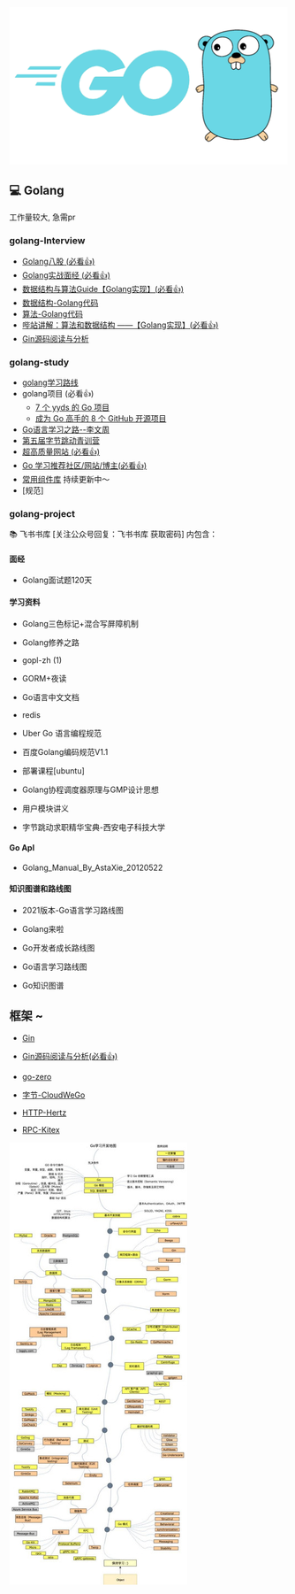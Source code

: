 ![1757040638207](image/README/1757040638207.png)

## 💻 Golang

工作量较大, 急需pr

### golang-Interview

- [Golang八股 (必看👍)](https://github.com/870869624/Golang-Guide/blob/main/Golang/go-interview/golang%E5%85%AB%E8%82%A1%E6%96%87.md)
- [Golang实战面经 (必看👍)](https://github.com/870869624/Golang-Guide/tree/main/%E5%AE%9E%E6%88%98)
- [数据结构与算法Guide【Golang实现】(必看👍)](https://github.com/870869624/Golang-Guide/blob/main/%E6%95%B0%E6%8D%AE%E7%BB%93%E6%9E%84%E4%B8%8E%E7%AE%97%E6%B3%95/%E9%9D%A2%E7%BB%8F/%E6%95%B0%E6%8D%AE%E7%BB%93%E6%9E%84%E4%B8%8E%E7%AE%97%E6%B3%95Guide%E3%80%90Golang%E5%AE%9E%E7%8E%B0%E3%80%91.md)
- [数据结构-Golang代码](https://github.com/870869624/Golang-Guide/tree/main/Golang/go-interview/%E6%95%B0%E6%8D%AE%E7%BB%93%E6%9E%84)
- [算法-Golang代码](https://github.com/870869624/Golang-Guide/tree/main/Golang/go-interview/%E7%AE%97%E6%B3%95)
- [哔站讲解：算法和数据结构 ——【Golang实现】(必看👍)](https://www.bilibili.com/video/BV12k4y1C7jE/?spm_id_from=333.337.search-card.all.click&vd_source=1414a18c86ab5b1bbdc87b7a58b37cd4)
- [Gin源码阅读与分析](https://github.com/870869624/Golang-Guide/blob/main/Golang/%E6%A1%86%E6%9E%B6/Gin/Gin%E6%BA%90%E7%A0%81%E9%98%85%E8%AF%BB.md)

### golang-study

- [golang学习路线](https://github.com/870869624/Golang-Guide/blob/main/Golang/go-study/%E8%B5%84%E6%96%99%E5%BA%93/golang%E5%AD%A6%E4%B9%A0%E8%B7%AF%E7%BA%BF.md)
- golang项目 (必看👍)
    - [7 个 yyds 的 Go 项目](https://github.com/870869624/Golang-Guide/blob/main/Golang/go-study/%E9%A1%B9%E7%9B%AE/7%E4%B8%AAyyds%E7%9A%84Go%E9%A1%B9%E7%9B%AE.md)
    - [成为 Go 高手的 8 个 GitHub 开源项目](https://github.com/870869624/Golang-Guide/blob/main/Golang/go-study/%E9%A1%B9%E7%9B%AE/%E6%88%90%E4%B8%BAGo%E9%AB%98%E6%89%8B%E7%9A%848%E4%B8%AAgithub%E5%BC%80%E6%BA%90%E9%A1%B9%E7%9B%AE.md)
- [Go语言学习之路--李文周](https://github.com/870869624/Golang-Guide/blob/main/Golang/go-study/%E8%B5%84%E6%96%99%E5%BA%93/Go%E8%AF%AD%E8%A8%80%E5%AD%A6%E4%B9%A0%E4%B9%8B%E8%B7%AF%EF%BC%88%E6%9D%8E%E6%96%87%E5%91%A8%EF%BC%89.md)
- [第五届字节跳动青训营](https://github.com/870869624/Golang-Guide/tree/main/Golang/go-study/%E7%AC%AC%E4%BA%94%E5%B1%8A%E5%AD%97%E8%8A%82%E8%B7%B3%E5%8A%A8%E9%9D%92%E8%AE%AD%E8%90%A5)
- [超高质量网站 (必看👍)](https://github.com/870869624/Golang-Guide/blob/main/Golang/go-study/%E8%B5%84%E6%96%99%E5%BA%93/%E8%B6%85%E9%AB%98%E8%B4%A8%E9%87%8F%E7%BD%91%E7%AB%99.md)
- [Go 学习推荐社区/网站/博主(必看👍)](https://github.com/870869624/Golang-Guide/blob/main/Golang/go-study/%E8%B5%84%E6%96%99%E5%BA%93/Go%20%E5%AD%A6%E4%B9%A0%E6%8E%A8%E8%8D%90%E7%A4%BE%E5%8C%BA%E7%BD%91%E7%AB%99%E5%8D%9A%E4%B8%BB.md)
- [常用组件库](https://github.com/870869624/Golang-Guide/tree/main/Golang/go-study/%E5%B8%B8%E7%94%A8%E7%BB%84%E4%BB%B6%E5%BA%93) 持续更新中～
- [规范]

### golang-project

📚 飞书书库 [关注公众号回复：飞书书库 获取密码]
内包含：

#### 面经

- Golang面试题120天

#### 学习资料

- Golang三色标记+混合写屏障机制

- Golang修养之路

- gopl-zh (1)

- GORM+夜读

- Go语言中文文档

- redis

- Uber Go 语言编程规范

- 百度Golang编码规范V1.1

- 部署课程[ubuntu]

- Golang协程调度器原理与GMP设计思想

- 用户模块讲义

- 字节跳动求职精华宝典-西安电子科技大学

#### Go ApI

- Golang_Manual_By_AstaXie_20120522

#### 知识图谱和路线图

- 2021版本-Go语言学习路线图

- Golang来啦

- Go开发者成长路线图

- Go语言学习路线图

- Go知识图谱

## 框架 ~

- [Gin](https://gin-gonic.com/zh-cn/docs/introduction/)

- [Gin源码阅读与分析(必看👍)](https://github.com/870869624/Golang-Guide/blob/main/Golang/%E6%A1%86%E6%9E%B6/Gin/Gin%E6%BA%90%E7%A0%81%E9%98%85%E8%AF%BB.md)

- [go-zero](https://go-zero.dev/cn/docs/introduction)

- [字节-CloudWeGo](https://www.cloudwego.io/zh/docs/)

- [HTTP-Hertz](https://www.cloudwego.io/zh/docs/hertz/overview/)

- [RPC-Kitex](https://www.cloudwego.io/zh/docs/kitex/overview/)

![1757040914968](image/README/1757040914968.png)
